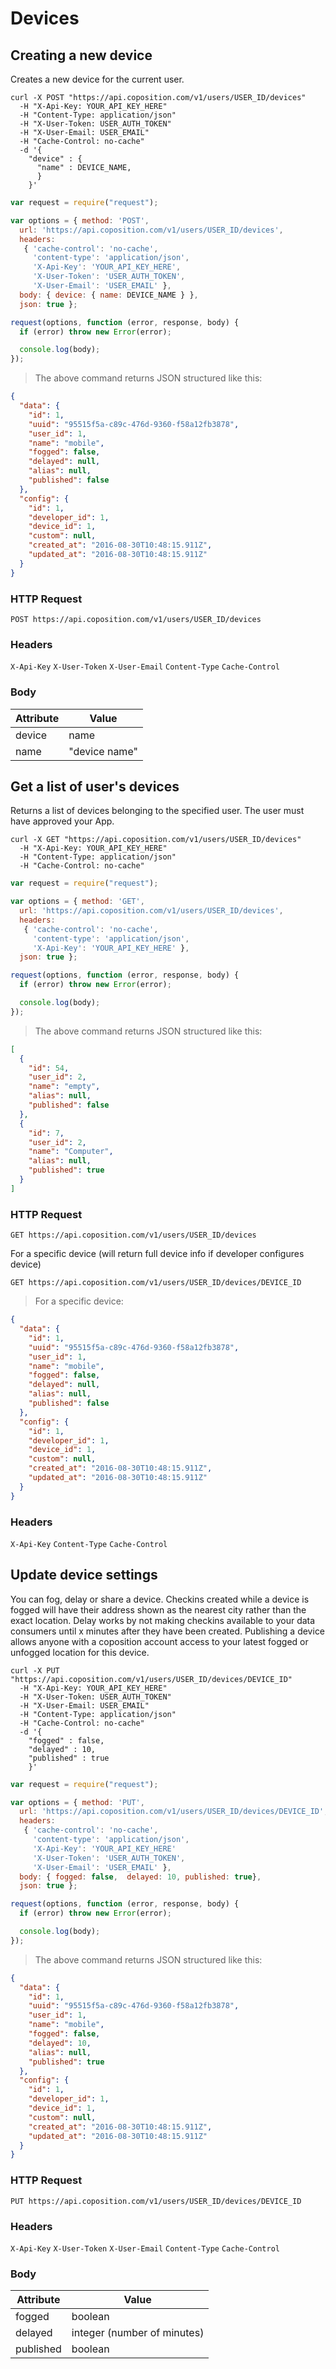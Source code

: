 # Devices
## Creating a new device

Creates a new device for the current user.

```shell
curl -X POST "https://api.coposition.com/v1/users/USER_ID/devices"
  -H "X-Api-Key: YOUR_API_KEY_HERE"
  -H "Content-Type: application/json"
  -H "X-User-Token: USER_AUTH_TOKEN"
  -H "X-User-Email: USER_EMAIL"
  -H "Cache-Control: no-cache"
  -d '{
    "device" : {
      "name" : DEVICE_NAME,
      }
    }'
```
```javascript
var request = require("request");

var options = { method: 'POST',
  url: 'https://api.coposition.com/v1/users/USER_ID/devices',
  headers:
   { 'cache-control': 'no-cache',
     'content-type': 'application/json',
     'X-Api-Key': 'YOUR_API_KEY_HERE',
     'X-User-Token': 'USER_AUTH_TOKEN',
     'X-User-Email': 'USER_EMAIL' },
  body: { device: { name: DEVICE_NAME } },
  json: true };

request(options, function (error, response, body) {
  if (error) throw new Error(error);

  console.log(body);
});

```
> The above command returns JSON structured like this:

```json
{
  "data": {
    "id": 1,
    "uuid": "95515f5a-c89c-476d-9360-f58a12fb3878",
    "user_id": 1,
    "name": "mobile",
    "fogged": false,
    "delayed": null,
    "alias": null,
    "published": false
  },
  "config": {
    "id": 1,
    "developer_id": 1,
    "device_id": 1,
    "custom": null,
    "created_at": "2016-08-30T10:48:15.911Z",
    "updated_at": "2016-08-30T10:48:15.911Z"
  }
}
```
### HTTP Request
`POST https://api.coposition.com/v1/users/USER_ID/devices`

### Headers

`X-Api-Key`
`X-User-Token`
`X-User-Email`
`Content-Type`
`Cache-Control`

### Body
Attribute | Value
-------------- | --------------
device | name
name | "device name"

## Get a list of user's devices

Returns a list of devices belonging to the specified user. The user must have approved your App.

```shell
curl -X GET "https://api.coposition.com/v1/users/USER_ID/devices"
  -H "X-Api-Key: YOUR_API_KEY_HERE"
  -H "Content-Type: application/json"
  -H "Cache-Control: no-cache"
```
```javascript
var request = require("request");

var options = { method: 'GET',
  url: 'https://api.coposition.com/v1/users/USER_ID/devices',
  headers:
   { 'cache-control': 'no-cache',
     'content-type': 'application/json',
     'X-Api-Key': 'YOUR_API_KEY_HERE' },
  json: true };

request(options, function (error, response, body) {
  if (error) throw new Error(error);

  console.log(body);
});

```
> The above command returns JSON structured like this:

```json
[
  {
    "id": 54,
    "user_id": 2,
    "name": "empty",
    "alias": null,
    "published": false
  },
  {
    "id": 7,
    "user_id": 2,
    "name": "Computer",
    "alias": null,
    "published": true
  }
]
```
### HTTP Request
`GET https://api.coposition.com/v1/users/USER_ID/devices`

For a specific device (will return full device info if developer configures device)

`GET https://api.coposition.com/v1/users/USER_ID/devices/DEVICE_ID`

> For a specific device:

```json
{
  "data": {
    "id": 1,
    "uuid": "95515f5a-c89c-476d-9360-f58a12fb3878",
    "user_id": 1,
    "name": "mobile",
    "fogged": false,
    "delayed": null,
    "alias": null,
    "published": false
  },
  "config": {
    "id": 1,
    "developer_id": 1,
    "device_id": 1,
    "custom": null,
    "created_at": "2016-08-30T10:48:15.911Z",
    "updated_at": "2016-08-30T10:48:15.911Z"
  }
}
```

### Headers

`X-Api-Key`
`Content-Type`
`Cache-Control`

## Update device settings
You can fog, delay or share a device. Checkins created while a device is fogged will have their address shown as the nearest city rather than the exact location. Delay works by not making checkins available to your data consumers until x minutes after they have been created. Publishing a device allows anyone with a coposition account access to your latest fogged or unfogged location for this device.

```shell
curl -X PUT "https://api.coposition.com/v1/users/USER_ID/devices/DEVICE_ID"
  -H "X-Api-Key: YOUR_API_KEY_HERE"
  -H "X-User-Token: USER_AUTH_TOKEN"
  -H "X-User-Email: USER_EMAIL"
  -H "Content-Type: application/json"
  -H "Cache-Control: no-cache"
  -d '{
    "fogged" : false,
    "delayed" : 10,
    "published" : true
    }'
```
```javascript
var request = require("request");

var options = { method: 'PUT',
  url: 'https://api.coposition.com/v1/users/USER_ID/devices/DEVICE_ID',
  headers:
   { 'cache-control': 'no-cache',
     'content-type': 'application/json',
     'X-Api-Key': 'YOUR_API_KEY_HERE'
     'X-User-Token': 'USER_AUTH_TOKEN',
     'X-User-Email': 'USER_EMAIL' },
  body: { fogged: false,  delayed: 10, published: true},
  json: true };

request(options, function (error, response, body) {
  if (error) throw new Error(error);

  console.log(body);
});

```
> The above command returns JSON structured like this:

```json
{
  "data": {
    "id": 1,
    "uuid": "95515f5a-c89c-476d-9360-f58a12fb3878",
    "user_id": 1,
    "name": "mobile",
    "fogged": false,
    "delayed": 10,
    "alias": null,
    "published": true
  },
  "config": {
    "id": 1,
    "developer_id": 1,
    "device_id": 1,
    "custom": null,
    "created_at": "2016-08-30T10:48:15.911Z",
    "updated_at": "2016-08-30T10:48:15.911Z"
  }
}
```
### HTTP Request
`PUT https://api.coposition.com/v1/users/USER_ID/devices/DEVICE_ID`

### Headers

`X-Api-Key`
`X-User-Token`
`X-User-Email`
`Content-Type`
`Cache-Control`

### Body
Attribute | Value
-------------- | --------------
fogged | boolean
delayed | integer (number of minutes)
published | boolean
